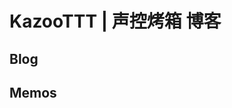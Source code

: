 # KazooTTT | 声控烤箱 博客

## Blog
<!-- BLOG-POST-LIST:START -->
<!-- BLOG-POST-LIST:END -->

## Memos
<!-- MEMO-POST-LIST:START -->
<!-- MEMO-POST-LIST:END -->
